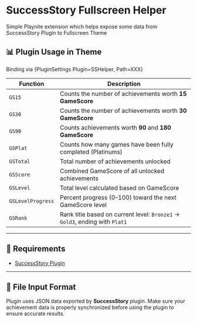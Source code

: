 # SuccessStory Fullscreen Helper
Simple Playnite extension which helps expose some data from SuccessStory Plugin to Fullscreen Theme

## 📊 Plugin Usage in Theme

Binding via {PluginSettings Plugin=SSHelper, Path=XXX}

| Function         | Description                                                                 |
|------------------|-----------------------------------------------------------------------------|
| `GS15`           | Counts the number of achievements worth **15 GameScore**                    |
| `GS30`           | Counts the number of achievements worth **30 GameScore**                    |
| `GS90`           | Counts achievements worth **90** and **180 GameScore**                      |
| `GSPlat`         | Counts how many games have been fully completed (Platinums)                 |
| `GSTotal`        | Total number of achievements unlocked                                       |
| `GSScore`        | Combined GameScore of all unlocked achievements                             |
| `GSLevel`        | Total level calculated based on GameScore                                   |
| `GSLevelProgress`| Percent progress (0–100) toward the next GameScore level                    |
| `GSRank`         | Rank title based on current level: `Bronze1` → `Gold3`, ending with `Plat1` |

---

## 🔧 Requirements

- [SuccessStory Plugin]([https://playnite.link/addons.html#playnite-successstory-plugin])

---

## 📂 File Input Format

Plugin uses JSON data exported by **SuccessStory** plugin. Make sure your achievement data is properly synchronized before using the plugin to ensure accurate results.
